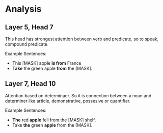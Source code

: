 # Analysis

## Layer 5, Head 7

This head has strongest attention between verb and predicate, so to speak, compound predicate.

Example Sentences:
- This [MASK] apple **is from** France
- **Take** the green apple **from** the [MASK].

## Layer 7, Head 10

Attention based on determinaer. So it is connection between a noun and determiner like article, demonstrative, possesive or quantifier.

Example Sentences:
- **The** red **apple** fell from the [MASK] shelf.
- Take **the** green **apple** from the [MASK].

